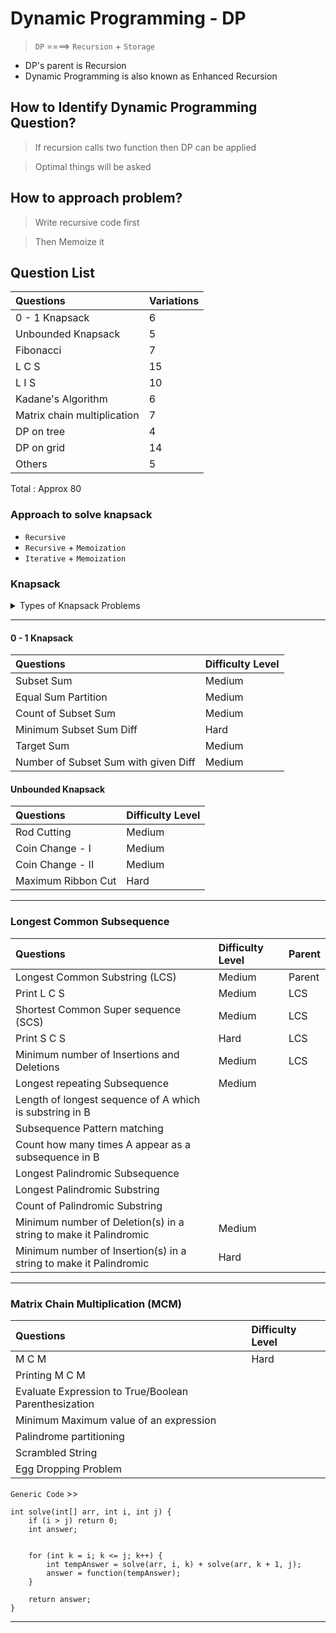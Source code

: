 # Dynamic Programming - DP #

> `DP` ====> `Recursion` + `Storage`

* DP's parent is Recursion
* Dynamic Programming is also known as Enhanced Recursion

## How to Identify Dynamic Programming Question? ##

> If recursion calls two function then DP can be applied

> Optimal things will be asked

## How to approach problem? ##

> Write recursive code first

> Then Memoize it

## Question List ##

| Questions                   | Variations |
|:----------------------------|:-----------|
| 0 - 1 Knapsack              | 6          |
| Unbounded Knapsack          | 5          |
| Fibonacci                   | 7          |
| L C S                       | 15         |
| L I S                       | 10         |
| Kadane's Algorithm          | 6          |
| Matrix chain multiplication | 7          |
| DP on tree                  | 4          |
| DP on grid                  | 14         |
| Others                      | 5          |

Total : Approx 80

### Approach to solve knapsack ###

* `Recursive`
* `Recursive` + `Memoization`
* `Iterative` + `Memoization`

### Knapsack ###

<details>
    <summary>Types of Knapsack Problems</summary>
* *Fractional Knapsack (Greedy)*

* *0/1 Knapsack*

* *Unbounded Knapsack*
</details>

<hr/>

#### 0 - 1 Knapsack ####
| Questions                            | Difficulty Level |
|:-------------------------------------|:-----------------|
| Subset Sum                           | Medium           |
| Equal Sum Partition                  | Medium           |
| Count of Subset Sum                  | Medium           |
| Minimum Subset Sum Diff              | Hard             |
| Target Sum                           | Medium           |
| Number of Subset Sum with given Diff | Medium           |

#### Unbounded Knapsack ####
| Questions                            | Difficulty Level |
|:-------------------------------------|:-----------------|
| Rod Cutting                          | Medium           |
| Coin Change - I                      | Medium           |
| Coin Change - II                     | Medium           |
| Maximum Ribbon Cut                   | Hard             |

<hr/>

### Longest Common Subsequence ### 

| Questions                                                         | Difficulty Level | Parent |
|:------------------------------------------------------------------|:-----------------|:-------|
| Longest Common Substring (LCS)                                    | Medium           | Parent |
| Print L C S                                                       | Medium           | LCS    |
| Shortest Common Super sequence (SCS)                              | Medium           | LCS    |
| Print S C S                                                       | Hard             | LCS    |
| Minimum number of Insertions and Deletions                        | Medium           | LCS    |
| Longest repeating Subsequence                                     | Medium           |        |
| Length of longest sequence of A which is substring in B           |                  |        |
| Subsequence Pattern matching                                      |                  |        |
| Count how many times A appear as a subsequence in B               |                  |        |
| Longest Palindromic Subsequence                                   |                  |        |
| Longest Palindromic Substring                                     |                  |        |
| Count of Palindromic Substring                                    |                  |        |
| Minimum number of Deletion(s) in a string to make it Palindromic  | Medium           |        |
| Minimum number of Insertion(s) in a string to make it Palindromic | Hard             |        |

<hr/>

### Matrix Chain Multiplication (MCM) ###
| Questions                                            | Difficulty Level |
|:-----------------------------------------------------|:-----------------|
| M C M                                                | Hard             |
| Printing M C M                                       |                  |
| Evaluate Expression to True/Boolean Parenthesization |                  |
| Minimum Maximum value of an expression               |                  |
| Palindrome partitioning                              |                  |
| Scrambled String                                     |                  |
| Egg Dropping Problem                                 |                  |

`Generic Code` >>
```
int solve(int[] arr, int i, int j) {
    if (i > j) return 0;
    int answer;


    for (int k = i; k <= j; k++) {
        int tempAnswer = solve(arr, i, k) + solve(arr, k + 1, j);
        answer = function(tempAnswer);
    }

    return answer;
}
```

<hr/>

